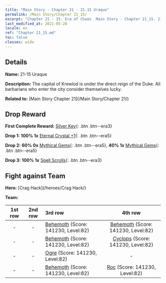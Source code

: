 ```yaml
---
title: "Main Story - Chapter 21 - 21-15 Uraque"
permalink: /Main Story/Chapter 21_15/
excerpt: "Chapter 21 - 15. Era of Chaos  Main Story - Chapter 21_15. 21-15 Uraque"
last_modified_at: 2021-05-28
locale: en
ref: "Chapter 21_15.md"
toc: false
classes: wide
---
```


## Details

 **Name:** 21-15 Uraque

 **Description:** The capital of Krewlod is under the direct reign of the Duke. All barbarians who enter the city consider themselves lucky.

 **Related to:** [Main Story Chapter 21](/Main Story/Chapter 21/)

## Drop Reward

 **First Complete Reward:** [Silver Key](/Items/con_693/){: .btn .btn--era3}

 **Drop 1:** **100% 1x** [Eternal Crystal +1](/Items/mat_73/){: .btn .btn--era5}

 **Drop 2:** **60% 0x** [Mythical Gems](/Items/mat_65/){: .btn .btn--era5}, **40% 1x** [Mythical Gems](/Items/mat_65/){: .btn .btn--era5}

 **Drop 3:** **100% 1x** [Spell Scrolls](/Items/con_694/){: .btn .btn--era3}


## Fight against Team
 **Hero:** [Crag Hack](/heroes/Crag Hack/)

 **Team:**


  | 1st row | 2nd row | 3rd row | 4th row |
  |:----:|:----:|:----|:----:|
  | - | - | [Behemoth](/units/Behemoth/) (Score: 141230, Level:82)  | [Behemoth](/units/Behemoth/) (Score: 141230, Level:82)  |
  | - | - | [Behemoth](/units/Behemoth/) (Score: 141230, Level:82)  | [Cyclops](/units/Cyclops/) (Score: 141230, Level:82)  |
  | - | - | [Ogre](/units/Ogre/) (Score: 141230, Level:82)  | - |
  | - | - | [Behemoth](/units/Behemoth/) (Score: 141230, Level:82)  | [Roc](/units/Roc/) (Score: 141230, Level:82)  |


